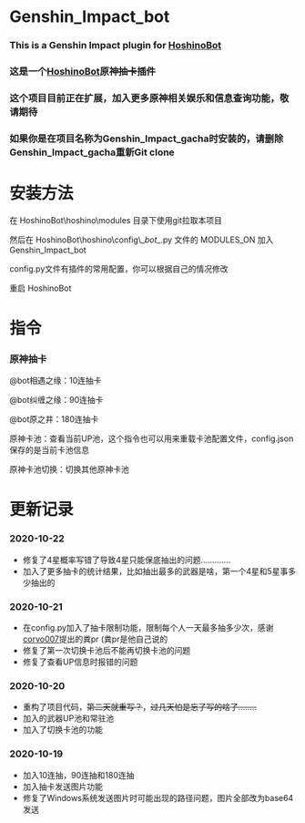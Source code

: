 # Genshin_Impact_bot

### This is a Genshin Impact plugin for [HoshinoBot](https://github.com/Ice-Cirno/HoshinoBot)
### 这是一个[HoshinoBot](https://github.com/Ice-Cirno/HoshinoBot)原神~~抽卡~~插件
### 这个项目目前正在扩展，加入更多原神相关娱乐和信息查询功能，敬请期待

### 如果你是在项目名称为Genshin_Impact_gacha时安装的，请删除Genshin_Impact_gacha重新Git clone

# 安装方法

在 HoshinoBot\hoshino\modules 目录下使用git拉取本项目

然后在 HoshinoBot\\hoshino\\config\\\__bot__.py 文件的 MODULES_ON 加入 Genshin_Impact_bot

config.py文件有插件的常用配置，你可以根据自己的情况修改

重启 HoshinoBot


# 指令

### 原神抽卡

@bot相遇之缘：10连抽卡

@bot纠缠之缘：90连抽卡

@bot原之井：180连抽卡

原神卡池：查看当前UP池，这个指令也可以用来重载卡池配置文件，config.json保存的是当前卡池信息

原神卡池切换：切换其他原神卡池



# 更新记录

### 2020-10-22
* 修复了4星概率写错了导致4星只能保底抽出的问题.............
* 加入了更多抽卡的统计结果，比如抽出最多的武器是啥，第一个4星和5星事多少抽出的

### 2020-10-21
* 在config.py加入了抽卡限制功能，限制每个人一天最多抽多少次，感谢[corvo007](https://github.com/corvo007)提出的粪pr (粪pr是他自己说的
* 修复了第一次切换卡池后不能再切换卡池的问题
* 修复了查看UP信息时报错的问题

### 2020-10-20
* 重构了项目代码，~~第二天就重写？~~，~~过几天怕是忘了写的啥了........~~
* 加入的武器UP池和常驻池
* 加入了切换卡池的功能

### 2020-10-19
* 加入10连抽，90连抽和180连抽
* 加入抽卡发送图片功能
* 修复了Windows系统发送图片时可能出现的路径问题，图片全部改为base64发送





